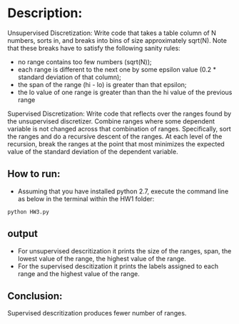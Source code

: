 # Description:

Unsupervised Discretization: Write code that takes a table column of N numbers, sorts in, and breaks into bins of size approximately sqrt(N). Note that these breaks have to satisfy the following sanity rules:

* no range contains too few numbers (sqrt(N));
* each range is different to the next one by some epsilon value (0.2 * standard deviation of that column);
* the span of the range (hi - lo) is greater than that epsilon;
* the lo value of one range is greater than than the hi value of the previous range


Supervised Discretization: Write code that reflects over the ranges found by the unsupervised discretizer. Combine ranges where some dependent variable is not changed across that combination of ranges. Specifically, sort the ranges and do a recursive descent of the ranges. At each level of the recursion, break the ranges at the point that most minimizes the expected value of the standard deviation of the dependent variable.

## How to run:
* Assuming that you have installed python 2.7, execute the command line as below in the terminal within the HW1 folder:

`python HW3.py`

## output

* For unsupervised descritization it prints the size of the ranges, span, the lowest value of the range, the highest value of the range.
* For the supervised descitization it prints the labels assigned to each range and the highest value of the range.

## Conclusion:

Supervised descritization produces fewer number of ranges.
